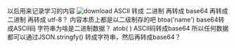 以后用来记录学习的内容
![download](https://user-images.githubusercontent.com/62737747/180129280-6e525d59-beba-479a-8c38-560743db519b.png)
ASCII 转成 二进制 再转成 base64 再转成 二进制 再转成  utf-8？
内容本质上都是以二级制存的吧
btoa('name')  base64转成ASCII码  字符串为啥是二进制数据？
atob( )       ASCII码转成base64
所以任何数据都可以通过JSON.stringfy() 转成字符串，然后再转成base64？
